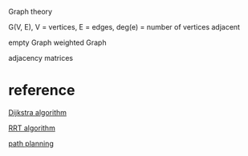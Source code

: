 Graph theory

G(V, E), V = vertices, E = edges,
deg(e) = number of vertices adjacent

empty Graph
weighted Graph

adjacency matrices


# reference
[Dijkstra algorithm](https://www.udacity.com/blog/2021/10/implementing-dijkstras-algorithm-in-python.html)

[RRT algorithm](https://blog.csdn.net/hxxjxw/article/details/109299986)

[path planning](https://pythonrobotics.readthedocs.io/en/latest/modules/path_planning/path_planning.html)
